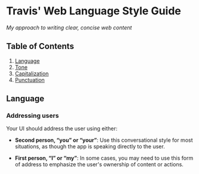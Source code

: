 # Travis' Web Language Style Guide

*My approach to writing clear, concise web content*

## Table of Contents

  1. [Language](#language)
  1. [Tone](#tone)
  1. [Capitalization](#capitalization)
  1. [Punctuation](#punctuation)




## Language

### Addressing users

Your UI should address the user using either:

- **Second person, “you” or “your”**: Use this conversational style for most situations, as though the app is speaking directly to the user.

- **First person, “I” or “my”**: In some cases, you may need to use this form of address to emphasize the user's ownership of content or actions.
